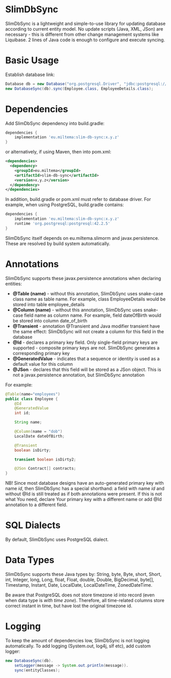 # SlimDbSync
SlimDbSync is a lightweight and simple-to-use library for updating database according to current entity model.
No update scripts (Java, XML, JSon) are necessary - this is different from other change management systems like Liquibase. 
2 lines of Java code is enough to configure and execute syncing.

# Basic Usage

Establish database link:

```java
Database db = new Database("org.postgresql.Driver", "jdbc:postgresql://localhost:5432/demoDB", "demouser", "password");
new DatabaseSync(db).sync(Employee.class, EmployeeDetails.class);
```

# Dependencies

Add SlimDbSync dependency into build.gradle:

```gradle
dependencies {
    implementation 'eu.miltema:slim-db-sync:x.y.z'
}
```

or alternatively, if using Maven, then into pom.xml:

```xml
<dependencies>
  <dependency>
    <groupId>eu.miltema</groupId>
    <artifactId>slim-db-sync</artifactId>
    <version>x.y.z</version>
  </dependency>
</dependencies>
```

In addition, build.gradle or pom.xml must refer to database driver. For example, when using PostgreSQL, build.gradle contains:

```gradle
dependencies {
    implementation 'eu.miltema:slim-db-sync:x.y.z'
    runtime 'org.postgresql:postgresql:42.2.5'
}
```

SlimDbSync itself depends on eu.miltema.slimorm and javax.persistence. These are resolved by build system automatically.

# Annotations

SlimDbSync supports these javax.persistence annotations when declaring entities:
* **@Table (name)** - without this annotation, SlimDbSync uses snake-case class name as table name. For example, class EmployeeDetails would be stored into table employee\_details
* **@Column (name)** - without this annotation, SlimDbSync uses snake-case field name as column name. For example, field dateOfBirth would be stored into column date\_of\_birth
* **@Transient** - annotation @Transient and Java modifier transient have the same effect: SlimDbSync will not create a column for this field in the database
* **@Id** - declares a primary key field. Only single-field primary keys are supported - composite primary keys are not. SlimDbSync generates a corresponding primary key
* **@GeneratedValue** - indicates that a sequence or identity is used as a default value for this column
* **@JSon** - declares that this field will be stored as a JSon object. This is not a javax.persistence annotation, but SlimDbSync annotation

For example:

```java
@Table(name="employees")
public class Employee {
	@Id
	@GeneratedValue
	int id;

	String name;

	@Column(name = "dob")
	LocalDate dateOfBirth;

	@Transient
	boolean isDirty;

	transient boolean isDirty2;

	@JSon Contract[] contracts;
}
```

NB! Since most database designs have an auto-generated primary key with name _id_, then SlimDbSync has a special shorthand: a field with name _id_ and without @Id is still treated as if both annotations were present.
If this is not what You need, declare Your primary key with a different name or add @Id annotation to a different field.

# SQL Dialects

By default, SlimDbSync uses PostgreSQL dialect.

# Data Types

SlimDbSync supports these Java types by:
String, byte, Byte, short, Short, int, Integer, long, Long, float, Float, double, Double, BigDecimal, byte[], Timestamp, Instant, Date, LocalDate, LocalDateTime, ZonedDateTime.

Be aware that PostgreSQL does not store timezone id into record (even when data type is _with time zone_). Therefore, all time-related columns store correct instant in time, but have lost the original timezone id.

# Logging

To keep the amount of dependencies low, SlimDbSync is not logging automatically. To add logging (System.out, log4j, slf etc), add custom logger:

```java
new DatabaseSync(db).
	setLogger(message -> System.out.println(message)).
	sync(entityClasses);
```
